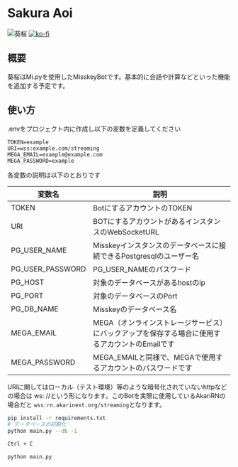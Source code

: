 # Sakura Aoi

![葵桜](https://s3.akarinext.org/assets/*/sakura-aoi.png)
[![ko-fi](https://ko-fi.com/img/githubbutton_sm.svg)](https://ko-fi.com/F2F36AA7M)

## 概要

葵桜はMi.pyを使用したMisskeyBotです。基本的に会話や計算などといった機能を追加する予定です。

## 使い方

.envをプロジェクト内に作成し以下の変数を定義してください

```dotenv
TOKEN=example
URI=wss:example.com/streaming
MEGA_EMAIL=example@example.com
MEGA_PASSWORD=example
```

各変数の説明は以下のとおりです

|変数名|説明|
|---|---|
|TOKEN|BotにするアカウントのTOKEN|
|URI|BOTにするアカウントがあるインスタンスのWebSocketURL|
|PG_USER_NAME|Misskeyインスタンスのデータベースに接続できるPostgresqlのユーザー名|
|PG_USER_PASSWORD|PG_USER_NAMEのパスワード|
|PG_HOST|対象のデータベースがあるhostのip|
|PG_PORT|対象のデータベースのPort|
|PG_DB_NAME|Misskeyのデータベース名|
|MEGA_EMAIL|MEGA（オンラインストレージサービス）にバックアップを保存する場合に使用するアカウントのEmailです|
|MEGA_PASSWORD|MEGA_EMAILと同様で、MEGAで使用するアカウントのパスワードです|

URIに関してはローカル（テスト環境）等のような暗号化されていないhttpなどの場合は ws:
//という形になります。このBotを実際に使用しているAkariRNの場合だと
`wss:rn.akarinext.org/streaming`となります。

```bash
pip install -r requirements.txt
# データベースの初期化
python main.py --db -i

Ctrl + C

python main.py
```
